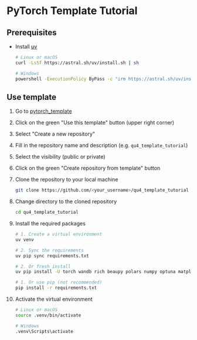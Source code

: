 # PyTorch Template Tutorial

## Prerequisites

- Install [uv](https://docs.astral.sh/uv/)
  ```bash
  # Linux or macOS
  curl -LsSf https://astral.sh/uv/install.sh | sh

  # Windows
  powershell -ExecutionPolicy ByPass -c "irm https://astral.sh/uv/install.ps1 | iex"
  ```

## Use template

1. Go to [pytorch_template](https://github.com/Axect/pytorch_template)

2. Click on the green "Use this template" button (upper right corner)

3. Select "Create a new repository"

4. Fill in the repository name and description (e.g. `qu4_template_tutorial`)

5. Select the visibility (public or private)

6. Click on the green "Create repository from template" button

7. Clone the repository to your local machine
   ```bash
   git clone https://github.com/<your_username>/qu4_template_tutorial
   ```

8. Change directory to the cloned repository
   ```bash
   cd qu4_template_tutorial
   ```

9. Install the required packages
   ```bash
   # 1. Create a virtual environment
   uv venv

   # 2. Sync the requirements
   uv pip sync requirements.txt

   # 2. Or fresh install
   uv pip install -U torch wandb rich beaupy polars numpy optuna matplotlib scienceplots

   # 1. Or use pip (not recommended)
   pip install -r requirements.txt
   ```

10. Activate the virtual environment
    ```bash
    # Linux or macOS
    source .venv/bin/activate

    # Windows
    .venv\Scripts\activate
    ```
